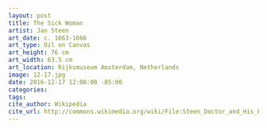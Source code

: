 ```yaml
---
layout: post
title: The Sick Woman
artist: Jan Steen
art_date: c. 1663-1666
art_type: Oil on Canvas
art_height: 76 cm
art_width: 63.5 cm
art_location: Rijksmuseum Amsterdam, Netherlands
image: 12-17.jpg
date: 2016-12-17 12:00:00 -05:00
categories:
tags:
cite_author: Wikipedia
cite_url: http://commons.wikimedia.org/wiki/File:Steen_Doctor_and_His_Patient.jpg
---
```

